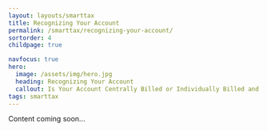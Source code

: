 ```yaml
---
layout: layouts/smarttax
title: Recognizing Your Account
permalink: /smarttax/recognizing-your-account/
sortorder: 4
childpage: true

navfocus: true
hero:
  image: /assets/img/hero.jpg
  heading: Recognizing Your Account
  callout: Is Your Account Centrally Billed or Individually Billed and What Does That Mean?
tags: smarttax
---
```


Content coming soon...